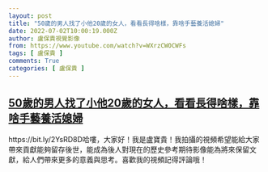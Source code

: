 ```yaml
---
layout: post
title: "50歲的男人找了小他20歲的女人，看看長得啥樣，靠啥手藝養活媳婦"
date: 2022-07-02T10:00:19.000Z
author: 盧保貴視覺影像
from: https://www.youtube.com/watch?v=WXrzCWOCWFs
tags: [ 盧保貴 ]
comments: True
categories: [ 盧保貴 ]
---
```

<!--1656756019000-->
[50歲的男人找了小他20歲的女人，看看長得啥樣，靠啥手藝養活媳婦](https://www.youtube.com/watch?v=WXrzCWOCWFs)
------

<div>
https://bit.ly/2YsRD8D哈嘍，大家好！我是盧寶貴！我拍攝的視頻希望能給大家帶來貢獻能夠留存後世，能成為後人對現在的歷史參考期待影像能為將來保留文獻，給人們帶來更多的意義與思考。喜歡我的視頻記得評論哦！
</div>
